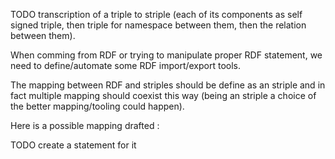  TODO transcription of a triple to striple (each of its components as self signed triple, then triple for namespace between them, then the relation between them).  


When comming from RDF or trying to manipulate proper RDF statement, we need to define/automate some RDF import/export tools.

The mapping between RDF and striples should be define as an striple and in fact multiple mapping should coexist this way (being an striple a choice of the better mapping/tooling could happen).

Here is a possible mapping drafted :





TODO create a statement for it

